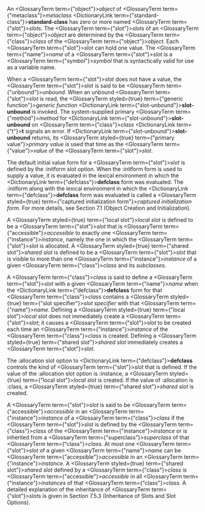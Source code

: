  



An <GlossaryTerm  term={"object"}><i>object</i></GlossaryTerm> of <GlossaryTerm  term={"metaclass"}><i>metaclass</i></GlossaryTerm> <DictionaryLink  term={"standard-class"}><b>standard-class</b></DictionaryLink> has zero or more named <GlossaryTerm  term={"slot"}><i>slots</i></GlossaryTerm>. The <GlossaryTerm  term={"slot"}><i>slots</i></GlossaryTerm> of an <GlossaryTerm  term={"object"}><i>object</i></GlossaryTerm> are determined by the <GlossaryTerm  term={"class"}><i>class</i></GlossaryTerm> of the <GlossaryTerm  term={"object"}><i>object</i></GlossaryTerm>. Each <GlossaryTerm  term={"slot"}><i>slot</i></GlossaryTerm> can hold one value. The <GlossaryTerm  term={"name"}><i>name</i></GlossaryTerm> of a <GlossaryTerm  term={"slot"}><i>slot</i></GlossaryTerm> is a <GlossaryTerm  term={"symbol"}><i>symbol</i></GlossaryTerm> that is syntactically valid for use as a variable name. 



When a <GlossaryTerm  term={"slot"}><i>slot</i></GlossaryTerm> does not have a value, the <GlossaryTerm  term={"slot"}><i>slot</i></GlossaryTerm> is said to be <GlossaryTerm  term={"unbound"}><i>unbound</i></GlossaryTerm>. When an unbound <GlossaryTerm  term={"slot"}><i>slot</i></GlossaryTerm> is read, the <GlossaryTerm styled={true} term={"generic function"}><i>generic function</i></GlossaryTerm> <DictionaryLink  term={"slot-unbound"}><b>slot-unbound</b></DictionaryLink> is invoked. The system-supplied primary <GlossaryTerm  term={"method"}><i>method</i></GlossaryTerm> for <DictionaryLink  term={"slot-unbound"}><b>slot-unbound</b></DictionaryLink> on <GlossaryTerm  term={"class"}><i>class</i></GlossaryTerm> <DictionaryLink  term={"t"}><b>t</b></DictionaryLink> signals an error. If <DictionaryLink  term={"slot-unbound"}><b>slot-unbound</b></DictionaryLink> returns, its <GlossaryTerm styled={true} term={"primary value"}><i>primary value</i></GlossaryTerm> is used that time as the <GlossaryTerm  term={"value"}><i>value</i></GlossaryTerm> of the <GlossaryTerm  term={"slot"}><i>slot</i></GlossaryTerm>. 



The default initial value form for a <GlossaryTerm  term={"slot"}><i>slot</i></GlossaryTerm> is defined by the :initform slot option. When the :initform form is used to supply a value, it is evaluated in the lexical environment in which the <DictionaryLink  term={"defclass"}><b>defclass</b></DictionaryLink> form was evaluated. The :initform along with the lexical environment in which the <DictionaryLink  term={"defclass"}><b>defclass</b></DictionaryLink> form was evaluated is called a <GlossaryTerm styled={true} term={"captured initialization form"}><i>captured initialization form</i></GlossaryTerm>. For more details, see Section 7.1 (Object Creation and Initialization). 



A <GlossaryTerm styled={true} term={"local slot"}><i>local slot</i></GlossaryTerm> is defined to be a <GlossaryTerm  term={"slot"}><i>slot</i></GlossaryTerm> that is <GlossaryTerm  term={"accessible"}><i>accessible</i></GlossaryTerm> to exactly one <GlossaryTerm  term={"instance"}><i>instance</i></GlossaryTerm>, namely the one in which the <GlossaryTerm  term={"slot"}><i>slot</i></GlossaryTerm> is allocated. A <GlossaryTerm styled={true} term={"shared slot"}><i>shared slot</i></GlossaryTerm> is defined to be a <GlossaryTerm  term={"slot"}><i>slot</i></GlossaryTerm> that is visible to more than one <GlossaryTerm  term={"instance"}><i>instance</i></GlossaryTerm> of a given <GlossaryTerm  term={"class"}><i>class</i></GlossaryTerm> and its *subclasses*. 



A <GlossaryTerm  term={"class"}><i>class</i></GlossaryTerm> is said to define a <GlossaryTerm  term={"slot"}><i>slot</i></GlossaryTerm> with a given <GlossaryTerm  term={"name"}><i>name</i></GlossaryTerm> when the <DictionaryLink  term={"defclass"}><b>defclass</b></DictionaryLink> form for that <GlossaryTerm  term={"class"}><i>class</i></GlossaryTerm> contains a <GlossaryTerm styled={true} term={"slot specifier"}><i>slot specifier</i></GlossaryTerm> with that <GlossaryTerm  term={"name"}><i>name</i></GlossaryTerm>. Defining a <GlossaryTerm styled={true} term={"local slot"}><i>local slot</i></GlossaryTerm> does not immediately create a <GlossaryTerm  term={"slot"}><i>slot</i></GlossaryTerm>; it causes a <GlossaryTerm  term={"slot"}><i>slot</i></GlossaryTerm> to be created each time an <GlossaryTerm  term={"instance"}><i>instance</i></GlossaryTerm> of the <GlossaryTerm  term={"class"}><i>class</i></GlossaryTerm> is created. Defining a <GlossaryTerm styled={true} term={"shared slot"}><i>shared slot</i></GlossaryTerm> immediately creates a <GlossaryTerm  term={"slot"}><i>slot</i></GlossaryTerm>. 



The :allocation slot option to <DictionaryLink  term={"defclass"}><b>defclass</b></DictionaryLink> controls the kind of <GlossaryTerm  term={"slot"}><i>slot</i></GlossaryTerm> that is defined. If the value of the :allocation slot option is :instance, a <GlossaryTerm styled={true} term={"local slot"}><i>local slot</i></GlossaryTerm> is created. If the value of :allocation is :class, a <GlossaryTerm styled={true} term={"shared slot"}><i>shared slot</i></GlossaryTerm> is created. 



A <GlossaryTerm  term={"slot"}><i>slot</i></GlossaryTerm> is said to be <GlossaryTerm  term={"accessible"}><i>accessible</i></GlossaryTerm> in an <GlossaryTerm  term={"instance"}><i>instance</i></GlossaryTerm> of a <GlossaryTerm  term={"class"}><i>class</i></GlossaryTerm> if the <GlossaryTerm  term={"slot"}><i>slot</i></GlossaryTerm> is defined by the <GlossaryTerm  term={"class"}><i>class</i></GlossaryTerm> of the <GlossaryTerm  term={"instance"}><i>instance</i></GlossaryTerm> or is inherited from a <GlossaryTerm  term={"superclass"}><i>superclass</i></GlossaryTerm> of that <GlossaryTerm  term={"class"}><i>class</i></GlossaryTerm>. At most one <GlossaryTerm  term={"slot"}><i>slot</i></GlossaryTerm> of a given <GlossaryTerm  term={"name"}><i>name</i></GlossaryTerm> can be <GlossaryTerm  term={"accessible"}><i>accessible</i></GlossaryTerm> in an <GlossaryTerm  term={"instance"}><i>instance</i></GlossaryTerm>. A <GlossaryTerm styled={true} term={"shared slot"}><i>shared slot</i></GlossaryTerm> defined by a <GlossaryTerm  term={"class"}><i>class</i></GlossaryTerm> is <GlossaryTerm  term={"accessible"}><i>accessible</i></GlossaryTerm> in all <GlossaryTerm  term={"instance"}><i>instances</i></GlossaryTerm> of that <GlossaryTerm  term={"class"}><i>class</i></GlossaryTerm>. A detailed explanation of the inheritance of <GlossaryTerm  term={"slot"}><i>slots</i></GlossaryTerm> is given in Section 7.5.3 (Inheritance of Slots and Slot Options). 




